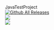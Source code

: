 JavaTestProject  
[![Github All Releases](https://img.shields.io/github/downloads/steveal/JavaTestProject/total.svg)]()  
[![](https://img.shields.io/badge/language-java-green.svg)]()  
[![](https://www.travis-ci.org/steveal/JavaTestProject.svg?branch=master)](https://www.travis-ci.org/steveal/JavaTestProject)  

